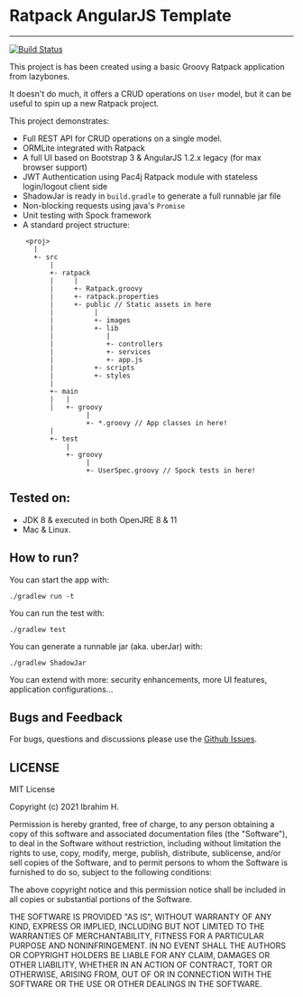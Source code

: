# Ratpack AngularJS Template
-----------------------------
[![Build Status](https://www.travis-ci.com/bitsnaps/ratpack-angularjs-template.svg?branch=master)](https://www.travis-ci.com/bitsnaps/ratpack-angularjs-template)

This project is has been created using a basic Groovy Ratpack application from lazybones.

It doesn't do much, it offers a CRUD operations on `User` model, but it can be useful to spin up a new Ratpack project.

This project demonstrates:

* Full REST API for CRUD operations on a single model.
* ORMLite integrated with Ratpack
* A full UI based on Bootstrap 3 & AngularJS 1.2.x legacy (for max browser support)
* JWT Authentication using Pac4j Ratpack module with stateless login/logout client side
* ShadowJar is ready in `build.gradle` to generate a full runnable jar file
* Non-blocking requests using java's `Promise`
* Unit testing with Spock framework
* A standard project structure:

```
    <proj>
      |
      +- src
          |
          +- ratpack
          |     |
          |     +- Ratpack.groovy
          |     +- ratpack.properties
          |     +- public // Static assets in here
          |          |
          |          +- images
          |          +- lib
          |             |
          |             +- controllers
          |             +- services
          |             +- app.js
          |          +- scripts
          |          +- styles
          |
          +- main
          |   |
          |   +- groovy
                   |
                   +- *.groovy // App classes in here!
          |
          +- test
              |
              +- groovy
                   |
                   +- UserSpec.groovy // Spock tests in here!
```

## Tested on:
- JDK 8 & executed in both OpenJRE 8 & 11
- Mac & Linux.

## How to run?

You can start the app with:

    ./gradlew run -t

You can run the test with:

    ./gradlew test

You can generate a runnable jar (aka. uberJar) with:

    ./gradlew ShadowJar

You can extend with more: security enhancements, more UI features, application configurations...

## Bugs and Feedback
For bugs, questions and discussions please use the [Github Issues](https://github.com/bitsnaps/ratpack-angularjs-template/issues).

## LICENSE

MIT License

Copyright (c) 2021 Ibrahim H.

Permission is hereby granted, free of charge, to any person obtaining a copy
of this software and associated documentation files (the "Software"), to deal
in the Software without restriction, including without limitation the rights
to use, copy, modify, merge, publish, distribute, sublicense, and/or sell
copies of the Software, and to permit persons to whom the Software is
furnished to do so, subject to the following conditions:

The above copyright notice and this permission notice shall be included in all
copies or substantial portions of the Software.

THE SOFTWARE IS PROVIDED "AS IS", WITHOUT WARRANTY OF ANY KIND, EXPRESS OR
IMPLIED, INCLUDING BUT NOT LIMITED TO THE WARRANTIES OF MERCHANTABILITY,
FITNESS FOR A PARTICULAR PURPOSE AND NONINFRINGEMENT. IN NO EVENT SHALL THE
AUTHORS OR COPYRIGHT HOLDERS BE LIABLE FOR ANY CLAIM, DAMAGES OR OTHER
LIABILITY, WHETHER IN AN ACTION OF CONTRACT, TORT OR OTHERWISE, ARISING FROM,
OUT OF OR IN CONNECTION WITH THE SOFTWARE OR THE USE OR OTHER DEALINGS IN THE
SOFTWARE.
